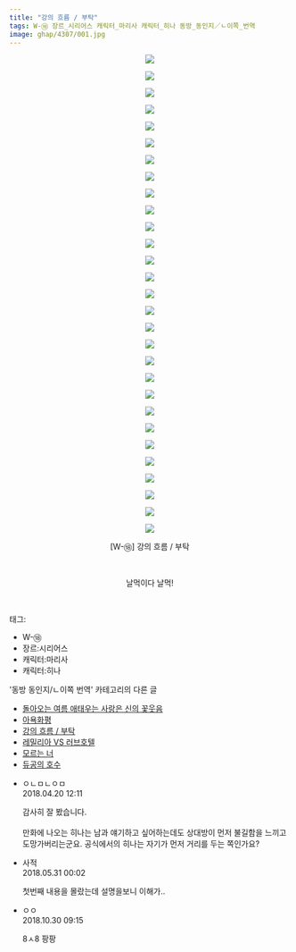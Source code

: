 ```yaml
---
title: "강의 흐름 / 부탁"
tags: W-⑱ 장르_시리어스 캐릭터_마리사 캐릭터_히나 동방_동인지／ㄴ이쪽_번역
image: ghap/4307/001.jpg
---
```

<div class="article">
<p style="text-align: center; clear: none; float: none;"><img src="{{ site.nasurl }}/ghap/4307/001.jpg"/></p>
<p style="text-align: center; clear: none; float: none;"><img src="{{ site.nasurl }}/ghap/4307/002.jpg"/></p>
<p style="text-align: center; clear: none; float: none;"><img src="{{ site.nasurl }}/ghap/4307/003.jpg"/></p>
<p style="text-align: center; clear: none; float: none;"><img src="{{ site.nasurl }}/ghap/4307/004.jpg"/></p>
<p style="text-align: center; clear: none; float: none;"><img src="{{ site.nasurl }}/ghap/4307/005.jpg"/></p>
<p style="text-align: center; clear: none; float: none;"><img src="{{ site.nasurl }}/ghap/4307/006.jpg"/></p>
<p style="text-align: center; clear: none; float: none;"><img src="{{ site.nasurl }}/ghap/4307/007.jpg"/></p>
<p style="text-align: center; clear: none; float: none;"><img src="{{ site.nasurl }}/ghap/4307/008.jpg"/></p>
<p style="text-align: center; clear: none; float: none;"><img src="{{ site.nasurl }}/ghap/4307/009.jpg"/></p>
<p style="text-align: center; clear: none; float: none;"><img src="{{ site.nasurl }}/ghap/4307/010.jpg"/></p>
<p style="text-align: center; clear: none; float: none;"><img src="{{ site.nasurl }}/ghap/4307/011.jpg"/></p>
<p style="text-align: center; clear: none; float: none;"><img src="{{ site.nasurl }}/ghap/4307/012.jpg"/></p>
<p style="text-align: center; clear: none; float: none;"><img src="{{ site.nasurl }}/ghap/4307/013.jpg"/></p>
<p style="text-align: center; clear: none; float: none;"><img src="{{ site.nasurl }}/ghap/4307/014.jpg"/></p>
<p style="text-align: center; clear: none; float: none;"><img src="{{ site.nasurl }}/ghap/4307/015.jpg"/></p>
<p style="text-align: center; clear: none; float: none;"><img src="{{ site.nasurl }}/ghap/4307/016.jpg"/></p>
<p style="text-align: center; clear: none; float: none;"><img src="{{ site.nasurl }}/ghap/4307/017.jpg"/></p>
<p style="text-align: center; clear: none; float: none;"><img src="{{ site.nasurl }}/ghap/4307/018.jpg"/></p>
<p style="text-align: center; clear: none; float: none;"><img src="{{ site.nasurl }}/ghap/4307/019.jpg"/></p>
<p style="text-align: center; clear: none; float: none;"><img src="{{ site.nasurl }}/ghap/4307/020.jpg"/></p>
<p style="text-align: center; clear: none; float: none;"><img src="{{ site.nasurl }}/ghap/4307/021.jpg"/></p>
<p style="text-align: center; clear: none; float: none;"><img src="{{ site.nasurl }}/ghap/4307/022.jpg"/></p>
<p style="text-align: center; clear: none; float: none;"><img src="{{ site.nasurl }}/ghap/4307/023.jpg"/></p>
<p style="text-align: center; clear: none; float: none;"><img src="{{ site.nasurl }}/ghap/4307/024.jpg"/></p>
<p style="text-align: center; clear: none; float: none;"><img src="{{ site.nasurl }}/ghap/4307/025.jpg"/></p>
<p style="text-align: center; clear: none; float: none;"><img src="{{ site.nasurl }}/ghap/4307/026.jpg"/></p>
<p style="text-align: center; clear: none; float: none;"><img src="{{ site.nasurl }}/ghap/4307/027.jpg"/></p>
<p style="text-align: center; clear: none; float: none;"><img src="{{ site.nasurl }}/ghap/4307/028.jpg"/></p>
<p style="text-align: center; clear: none; float: none;"><img src="{{ site.nasurl }}/ghap/4307/029.jpg"/></p>
<p style="text-align: center; clear: none; float: none;">[W-⑱] 강의 흐름 / 부탁</p>
<p style="text-align: center; clear: none; float: none;"><br/></p>
<p style="text-align: center; clear: none; float: none;">날먹이다 날먹!</p>
<p><br/></p>
</div><div class="tagTrail">
<p>태그: </p>
<ul>
<li>W-⑱</li>
<li>장르:시리어스</li>
<li>캐릭터:마리사</li>
<li>캐릭터:히나</li>
</ul>
</div><div class="another">
<p>'동방 동인지/ㄴ이쪽 번역' 카테고리의 다른 글</p>
<ul>
<li><a href="/2018-04-22-ghap_4320">돌아오는 여름 애태우는 사랑은 신의 꽃웃음</a></li>
<li><a href="/2018-04-21-ghap_4319">아욕화평</a></li>
<li><a href="/2018-04-20-ghap_4307">강의 흐름 / 부탁</a></li>
<li><a href="/2018-04-18-ghap_4306">레밀리아 VS 러브호텔</a></li>
<li><a href="/2018-04-17-ghap_4293">모르는 너</a></li>
<li><a href="/2018-04-16-ghap_4290">듀공의 호수</a></li>
</ul>
</div><div class="cb_module cb_fluid">
<div class="cb_wrt cb_profile">
<div class="comment">
<ul>
<li class="cb_thumb_off" id="comment15242082">
<div class="cb_comment_area">
<div class="cb_info_area">
<div class="cb_section">
<span class="cb_nick_name">ㅇㄴㅁㄴㅇㅁ</span>
</div>
<div class="cb_section">
<span class="cb_date">2018.04.20 12:11 </span>
</div>
</div>
<div class="cb_dsc_comment">
<p class="cb_dsc">
											감사히 잘 봤습니다.<br/>
<br/>
만화에 나오는 히나는 남과 얘기하고 싶어하는데도 상대방이 먼저 불길함을 느끼고 도망가버리는군요. 공식에서의 히나는 자기가 먼저 거리를 두는 쪽인가요?
										</p>
</div>
</div></li>
<li class="cb_thumb_off" id="comment15264321">
<div class="cb_comment_area">
<div class="cb_info_area">
<div class="cb_section">
<span class="cb_nick_name">사적</span>
</div>
<div class="cb_section">
<span class="cb_date">2018.05.31 00:02 </span>
</div>
</div>
<div class="cb_dsc_comment">
<p class="cb_dsc">
											첫번째 내용을 몰랐는데 설명을보니 이해가..
										</p>
</div>
</div></li>
<li class="cb_thumb_off" id="comment15364937">
<div class="cb_comment_area">
<div class="cb_info_area">
<div class="cb_section">
<span class="cb_nick_name">ㅇㅇ</span>
</div>
<div class="cb_section">
<span class="cb_date">2018.10.30 09:15 </span>
</div>
</div>
<div class="cb_dsc_comment">
<p class="cb_dsc">
											8ㅅ8 팡팡
										</p>
</div>
</div></li>
</ul>
</div>
</div><!-- commentList close -->
</div>